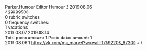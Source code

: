 Parker.Humour	Editor Humour 2 2019.08.06\
429989500\
0 rubric switches:\
0 frequency switches:\
1 vacations:\
2019.08.07 2019.08.14 \
Total posts amount: 1	Posts dates amount: 1\
2019.08.06 1 https://vk.com/mu_marvel?w=wall-17592208_67300 + \

